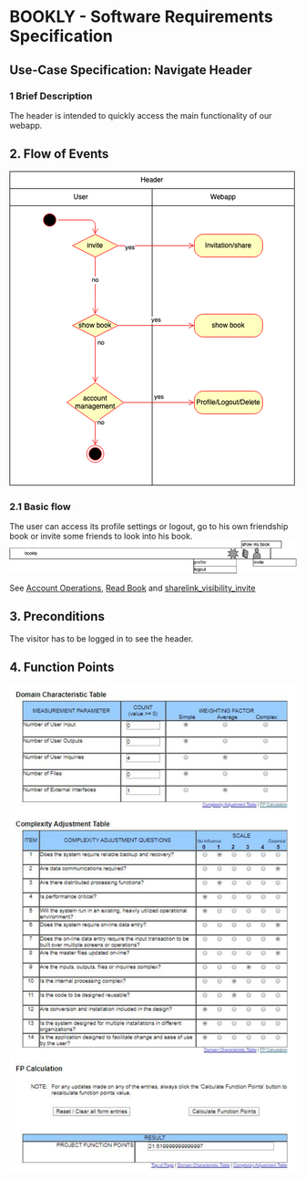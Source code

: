 # BOOKLY - Software Requirements Specification
## Use-Case Specification: Navigate Header

### 1 Brief Description

The header is intended to quickly access the main functionality of our webapp.

## 2. Flow of Events

![HeaderFlow](Headerflow.png "HeaderFlow")

### 2.1 Basic flow

The user can access its profile settings or logout, go to his own friendship book or invite
some friends to look into his book.
![Header](header.png "Header")

See [Account Operations](OperateAccount.md), [Read Book](ReadBook.md) and [sharelink_visibility_invite](sharelink_visibility_invite.md)

## 3. Preconditions

The visitor has to be logged in to see the header.

## 4. Function Points

![Navigate Header](UC10_Navigate_Header.JPG "Navigate Header")



